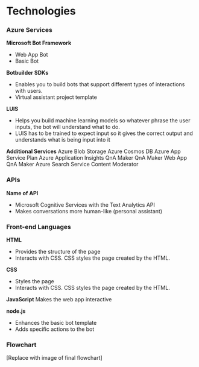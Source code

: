 # Technologies

### Azure Services

**Microsoft Bot Framework**
- Web App Bot
- Basic Bot

**Botbuilder SDKs**
- Enables you to build bots that support different types of interactions with users.
- Virtual assistant project template

**LUIS**
- Helps you build machine learning models so whatever phrase the user 
inputs, the bot will understand what 
to do. 
- LUIS has to be trained to expect input
so it gives the correct output and understands what is being input into it

**Additional Services**
Azure Blob Storage
Azure Cosmos DB
Azure App Service Plan
Azure Application Insights
QnA Maker
QnA Maker Web App
QnA Maker Azure Search Service
Content Moderator
### APIs

**Name of API**
- Microsoft Cognitive Services with the Text Analytics API
- Makes conversations more human-like
(personal assistant)

### Front-end Languages

**HTML**

- Provides the structure of the page
- Interacts with CSS. CSS styles the
page created by the HTML.

**CSS**

- Styles the page
- Interacts with CSS. CSS styles the
page created by the HTML.

**JavaScript**
Makes the web app interactive 

**node.js**
- Enhances the basic bot template
- Adds specific actions to the bot

### Flowchart

[Replace with image of final flowchart]
